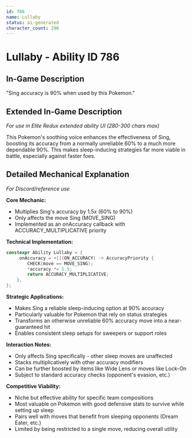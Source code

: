 ```yaml
---
id: 786
name: Lullaby
status: ai-generated
character_count: 290
---
```


# Lullaby - Ability ID 786

## In-Game Description
"Sing accuracy is 90% when used by this Pokemon."

## Extended In-Game Description
*For use in Elite Redux extended ability UI (280-300 chars max)*

This Pokemon's soothing voice enhances the effectiveness of Sing, boosting its accuracy from a normally unreliable 60% to a much more dependable 90%. This makes sleep-inducing strategies far more viable in battle, especially against faster foes.

## Detailed Mechanical Explanation
*For Discord/reference use*

**Core Mechanic:**
- Multiplies Sing's accuracy by 1.5x (60% to 90%)
- Only affects the move Sing (MOVE_SING)
- Implemented as an onAccuracy callback with ACCURACY_MULTIPLICATIVE priority

**Technical Implementation:**
```cpp
constexpr Ability Lullaby = {
    .onAccuracy = +[](ON_ACCURACY) -> AccuracyPriority {
        CHECK(move == MOVE_SING);
        *accuracy *= 1.5;
        return ACCURACY_MULTIPLICATIVE;
    },
};
```

**Strategic Applications:**
- Makes Sing a reliable sleep-inducing option at 90% accuracy
- Particularly valuable for Pokemon that rely on status strategies
- Transforms an otherwise unreliable 60% accuracy move into a near-guaranteed hit
- Enables consistent sleep setups for sweepers or support roles

**Interaction Notes:**
- Only affects Sing specifically - other sleep moves are unaffected
- Stacks multiplicatively with other accuracy modifiers
- Can be further boosted by items like Wide Lens or moves like Lock-On
- Subject to standard accuracy checks (opponent's evasion, etc.)

**Competitive Viability:**
- Niche but effective ability for specific team compositions
- Most valuable on Pokemon with good defensive stats to survive while setting up sleep
- Pairs well with moves that benefit from sleeping opponents (Dream Eater, etc.)
- Limited by being restricted to a single move, reducing overall utility